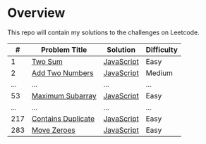 # Overview

This repo will contain my solutions to the challenges on Leetcode.

| #   | Problem Title                                                           | Solution                                         | Difficulty |
| --- | ----------------------------------------------------------------------- | ------------------------------------------------ | ---------- |
| 1   | [Two Sum](https://leetcode.com/problems/two-sum/)                       | [JavaScript](./javaScript/two-sum.js)            | Easy       |
| 2   | [Add Two Numbers](https://leetcode.com/problems/add-two-numbers/)       | [JavaScript](./javaScript/add-two-numbers.js)    | Medium     |
| ... | ...                                                                     | ...                                              | ...        |
| 53  | [Maximum Subarray](https://leetcode.com/problems/maximum-subarray/)     | [JavaScript](./javaScript/maximum-subarray.js)   | Easy       |
| ... | ...                                                                     | ...                                              | ...        |
| 217 | [Contains Duplicate](https://leetcode.com/problems/contains-duplicate/) | [JavaScript](./javaScript/contains-duplicate.js) | Easy       |
| 283 | [Move Zeroes](https://leetcode.com/problems/move-zeroes/)               | [JavaScript](./javaScript/move-zeroes.js)        | Easy       |
